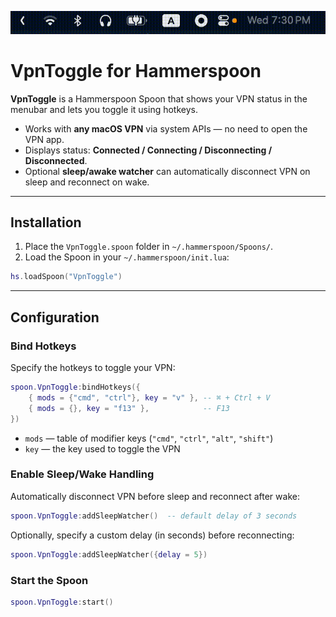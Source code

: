 ![demo](.github/header.gif)

# VpnToggle for Hammerspoon

**VpnToggle** is a Hammerspoon Spoon that shows your VPN status in the menubar and lets you toggle it using hotkeys.

* Works with **any macOS VPN** via system APIs — no need to open the VPN app.
* Displays status: **Connected / Connecting / Disconnecting / Disconnected**.
* Optional **sleep/awake watcher** can automatically disconnect VPN on sleep and reconnect on wake.

---

## Installation

1. Place the `VpnToggle.spoon` folder in `~/.hammerspoon/Spoons/`.
2. Load the Spoon in your `~/.hammerspoon/init.lua`:

```lua
hs.loadSpoon("VpnToggle")
```

---

## Configuration

### Bind Hotkeys

Specify the hotkeys to toggle your VPN:

```lua
spoon.VpnToggle:bindHotkeys({
    { mods = {"cmd", "ctrl"}, key = "v" }, -- ⌘ + Ctrl + V
    { mods = {}, key = "f13" },            -- F13
})
```

* `mods` — table of modifier keys (`"cmd"`, `"ctrl"`, `"alt"`, `"shift"`)
* `key` — the key used to toggle the VPN

### Enable Sleep/Wake Handling

Automatically disconnect VPN before sleep and reconnect after wake:

```lua
spoon.VpnToggle:addSleepWatcher()  -- default delay of 3 seconds
```

Optionally, specify a custom delay (in seconds) before reconnecting:

```lua
spoon.VpnToggle:addSleepWatcher({delay = 5})
```

### Start the Spoon

```lua
spoon.VpnToggle:start()
```
